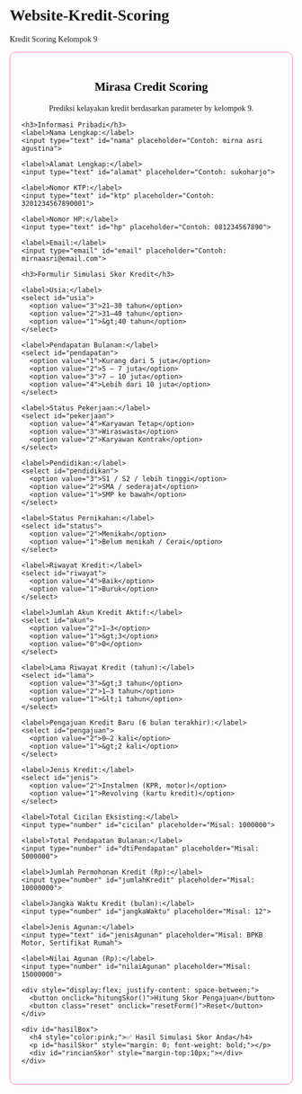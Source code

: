# Website-Kredit-Scoring
Kredit Scoring Kelompok 9

<html lang="id">
<head>
  <meta charset="UTF-8">
  <title>Simulasi Kredit Skoring nana</title>
  <style>
    body {
      font-family: 'Times New Roman', Times, serif;
      margin: 20px;
    }
    .container {
      max-width: 500px;
      margin: auto;
      padding: 20px;
      border: 1px solid #ff78d0;
      border-radius: 10px;
    }
    h2, h3 {
      color: black;
      text-align: center;
    }
    label {
      font-weight: bold;
    }
    input, select {
      width: 100%;
      padding: 8px;
      margin-bottom: 15px;
      border-radius: 5px;
      border: 1px solid #d10092;
      box-sizing: border-box;
    }
    button {
      width: 48%;
      padding: 10px;
      background-color: #d10092;
      color: white;
      border: none;
      border-radius: 5px;
      cursor: pointer;
      margin-top: 10px;
    }
    button.reset {
      background-color: #555;
    }
    #hasilBox {
      margin-top: 20px;
      padding: 15px;
      border-radius: 10px;
      background-color: #f5f5f5;
      display: none;
    }
    .rekomendasi-ditolak {
      color: red;
      font-weight: bold;
    }
    .rekomendasi-disetujui {
      color: green;
      font-weight: bold;
    }
  </style>
</head>
<body>
  <div class="container">
    <h2>Mirasa Credit Scoring</h2>
    <p style="text-align:center;">Prediksi kelayakan kredit berdasarkan parameter by kelompok 9.</p>

    <h3>Informasi Pribadi</h3>
    <label>Nama Lengkap:</label>
    <input type="text" id="nama" placeholder="Contoh: mirna asri agustina">

    <label>Alamat Lengkap:</label>
    <input type="text" id="alamat" placeholder="Contoh: sukoharjo">

    <label>Nomor KTP:</label>
    <input type="text" id="ktp" placeholder="Contoh: 3201234567890001">

    <label>Nomor HP:</label>
    <input type="text" id="hp" placeholder="Contoh: 081234567890">

    <label>Email:</label>
    <input type="email" id="email" placeholder="Contoh: mirnaasri@email.com">

    <h3>Formulir Simulasi Skor Kredit</h3>

    <label>Usia:</label>
    <select id="usia">
      <option value="3">21–30 tahun</option>
      <option value="2">31–40 tahun</option>
      <option value="1">&gt;40 tahun</option>
    </select>

    <label>Pendapatan Bulanan:</label>
    <select id="pendapatan">
      <option value="1">Kurang dari 5 juta</option>
      <option value="2">5 – 7 juta</option>
      <option value="3">7 – 10 juta</option>
      <option value="4">Lebih dari 10 juta</option>
    </select>

    <label>Status Pekerjaan:</label>
    <select id="pekerjaan">
      <option value="4">Karyawan Tetap</option>
      <option value="3">Wiraswasta</option>
      <option value="2">Karyawan Kontrak</option>
    </select>

    <label>Pendidikan:</label>
    <select id="pendidikan">
      <option value="3">S1 / S2 / lebih tinggi</option>
      <option value="2">SMA / sederajat</option>
      <option value="1">SMP ke bawah</option>
    </select>

    <label>Status Pernikahan:</label>
    <select id="status">
      <option value="2">Menikah</option>
      <option value="1">Belum menikah / Cerai</option>
    </select>

    <label>Riwayat Kredit:</label>
    <select id="riwayat">
      <option value="4">Baik</option>
      <option value="1">Buruk</option>
    </select>

    <label>Jumlah Akun Kredit Aktif:</label>
    <select id="akun">
      <option value="2">1–3</option>
      <option value="1">&gt;3</option>
      <option value="0">0</option>
    </select>

    <label>Lama Riwayat Kredit (tahun):</label>
    <select id="lama">
      <option value="3">&gt;3 tahun</option>
      <option value="2">1–3 tahun</option>
      <option value="1">&lt;1 tahun</option>
    </select>

    <label>Pengajuan Kredit Baru (6 bulan terakhir):</label>
    <select id="pengajuan">
      <option value="2">0–2 kali</option>
      <option value="1">&gt;2 kali</option>
    </select>

    <label>Jenis Kredit:</label>
    <select id="jenis">
      <option value="2">Instalmen (KPR, motor)</option>
      <option value="1">Revolving (kartu kredit)</option>
    </select>

    <label>Total Cicilan Eksisting:</label>
    <input type="number" id="cicilan" placeholder="Misal: 1000000">

    <label>Total Pendapatan Bulanan:</label>
    <input type="number" id="dtiPendapatan" placeholder="Misal: 5000000">

    <label>Jumlah Permohonan Kredit (Rp):</label>
    <input type="number" id="jumlahKredit" placeholder="Misal: 10000000">

    <label>Jangka Waktu Kredit (bulan):</label>
    <input type="number" id="jangkaWaktu" placeholder="Misal: 12">

    <label>Jenis Agunan:</label>
    <input type="text" id="jenisAgunan" placeholder="Misal: BPKB Motor, Sertifikat Rumah">

    <label>Nilai Agunan (Rp):</label>
    <input type="number" id="nilaiAgunan" placeholder="Misal: 15000000">

    <div style="display:flex; justify-content: space-between;">
      <button onclick="hitungSkor()">Hitung Skor Pengajuan</button>
      <button class="reset" onclick="resetForm()">Reset</button>
    </div>

    <div id="hasilBox">
      <h4 style="color:pink;">✅ Hasil Simulasi Skor Anda</h4>
      <p id="hasilSkor" style="margin: 0; font-weight: bold;"></p>
      <div id="rincianSkor" style="margin-top:10px;"></div>
    </div>
  </div>

  <script>
    function hitungSkor() {
      const nama = document.getElementById("nama").value || "-";
      const alamat = document.getElementById("alamat").value || "-";
      const ktp = document.getElementById("ktp").value || "-";
      const hp = document.getElementById("hp").value || "-";
      const email = document.getElementById("email").value || "-";
      const jenisAgunan = document.getElementById("jenisAgunan").value || "-";
      const nilaiAgunan = parseFloat(document.getElementById("nilaiAgunan").value) || 0;
      const usia = parseInt(document.getElementById("usia").value);
      const pendapatan = parseInt(document.getElementById("pendapatan").value);
      const pekerjaan = parseInt(document.getElementById("pekerjaan").value);
      const pendidikan = parseInt(document.getElementById("pendidikan").value);
      const status = parseInt(document.getElementById("status").value);
      const riwayat = parseInt(document.getElementById("riwayat").value);
      const akun = parseInt(document.getElementById("akun").value);
      const lama = parseInt(document.getElementById("lama").value);
      const pengajuan = parseInt(document.getElementById("pengajuan").value);
      const jenis = parseInt(document.getElementById("jenis").value);
      const cicilan = parseFloat(document.getElementById("cicilan").value) || 0;
      const dtiPendapatan = parseFloat(document.getElementById("dtiPendapatan").value) || 1;
      const jumlahKredit = parseFloat(document.getElementById("jumlahKredit").value) || 0;
      const jangkaWaktu = parseInt(document.getElementById("jangkaWaktu").value) || 0;

      const dti = cicilan / dtiPendapatan;
      const dtiPersen = (dti * 100).toFixed(2) + "%";
      let skorDTI = 0;
      if (dti < 0.2) skorDTI = 4;
      else if (dti < 0.36) skorDTI = 3;
      else if (dti <= 0.5) skorDTI = 2;
      else skorDTI = 1;

      let skor = usia + pendapatan + pekerjaan + pendidikan + status + riwayat + akun + lama + pengajuan + jenis + skorDTI;

      const kategori = skor >= 30 ? "Sangat Baik ✅" :
                       skor >= 25 ? "Baik 👍" :
                       skor >= 18 ? "Cukup 😐" : "Buruk ❌";

      const rekomendasi = skor >= 25
        ? "<span class='rekomendasi-disetujui'>DISETUJUI ✅</span>"
        : "<span class='rekomendasi-ditolak'>TIDAK DISETUJUI ❌</span>";

      document.getElementById("hasilSkor").innerHTML = `Skor Kredit Anda: ${skor} – ${kategori}<br>Rekomendasi: ${rekomendasi}`;

      const rincian = `
        <ul>
          <li>Usia: ${usia}</li>
          <li>Pendapatan: ${pendapatan}</li>
          <li>Status Pekerjaan: ${pekerjaan}</li>
          <li>Pendidikan: ${pendidikan}</li>
          <li>Status Pernikahan: ${status}</li>
          <li>Riwayat Kredit: ${riwayat}</li>
          <li>Jumlah Akun Kredit Aktif: ${akun}</li>
          <li>Lama Riwayat Kredit: ${lama}</li>
          <li>Pengajuan Kredit Baru: ${pengajuan}</li>
          <li>Jenis Kredit: ${jenis}</li>
          <li>DTI: ${dtiPersen} (Skor: ${skorDTI})</li>
          <li>Jumlah Permohonan Kredit: Rp ${jumlahKredit.toLocaleString("id-ID")}</li>
          <li>Jangka Waktu Kredit: ${jangkaWaktu} bulan</li>
        </ul>
      `;
      const detailNasabah = `
        <h4 style="margin-top:20px; color:#d10092;">📄 Data Diri & Agunan</h4>
        <ul>
          <li>Nama: ${nama}</li>
          <li>Alamat: ${alamat}</li>
          <li>No. KTP: ${ktp}</li>
          <li>HP: ${hp}</li>
          <li>Email: ${email}</li>
          <li>Jenis Agunan: ${jenisAgunan}</li>
          <li>Nilai Agunan: Rp ${nilaiAgunan.toLocaleString("id-ID")}</li>
        </ul>
      `;
      document.getElementById("rincianSkor").innerHTML = rincian + detailNasabah;
      document.getElementById("hasilBox").style.display = "block";
    }

    function resetForm() {
      document.querySelectorAll("input, select").forEach(el => el.value = "");
      document.getElementById("hasilBox").style.display = "none";
      document.getElementById("rincianSkor").innerHTML = "";
      document.getElementById("hasilSkor").innerHTML = "";
    }
  </script>
</body>
</html>
